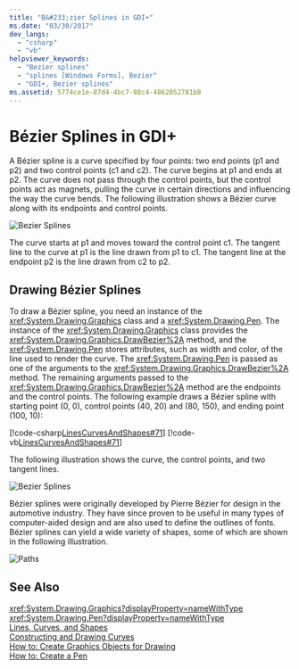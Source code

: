 ```yaml
---
title: "B&#233;zier Splines in GDI+"
ms.date: "03/30/2017"
dev_langs: 
  - "csharp"
  - "vb"
helpviewer_keywords: 
  - "Bezier splines"
  - "splines [Windows Forms], Bezier"
  - "GDI+, Bezier splines"
ms.assetid: 5774ce1e-87d4-4bc7-88c4-4862052781b8
---
```

# B&#233;zier Splines in GDI+
A Bézier spline is a curve specified by four points: two end points (p1 and p2) and two control points (c1 and c2). The curve begins at p1 and ends at p2. The curve does not pass through the control points, but the control points act as magnets, pulling the curve in certain directions and influencing the way the curve bends. The following illustration shows a Bézier curve along with its endpoints and control points.  
  
 ![Bezier Splines](../../../../docs/framework/winforms/advanced/media/aboutgdip02-art11a.gif "Aboutgdip02_art11a")  
  
 The curve starts at p1 and moves toward the control point c1. The tangent line to the curve at p1 is the line drawn from p1 to c1. The tangent line at the endpoint p2 is the line drawn from c2 to p2.  
  
## Drawing Bézier Splines  
 To draw a Bézier spline, you need an instance of the <xref:System.Drawing.Graphics> class and a <xref:System.Drawing.Pen>. The instance of the <xref:System.Drawing.Graphics> class provides the <xref:System.Drawing.Graphics.DrawBezier%2A> method, and the <xref:System.Drawing.Pen> stores attributes, such as width and color, of the line used to render the curve. The <xref:System.Drawing.Pen> is passed as one of the arguments to the <xref:System.Drawing.Graphics.DrawBezier%2A> method. The remaining arguments passed to the <xref:System.Drawing.Graphics.DrawBezier%2A> method are the endpoints and the control points. The following example draws a Bézier spline with starting point (0, 0), control points (40, 20) and (80, 150), and ending point (100, 10):  
  
 [!code-csharp[LinesCurvesAndShapes#71](../../../../samples/snippets/csharp/VS_Snippets_Winforms/LinesCurvesAndShapes/CS/Class1.cs#71)]
 [!code-vb[LinesCurvesAndShapes#71](../../../../samples/snippets/visualbasic/VS_Snippets_Winforms/LinesCurvesAndShapes/VB/Class1.vb#71)]  
  
 The following illustration shows the curve, the control points, and two tangent lines.  
  
 ![Bezier Splines](../../../../docs/framework/winforms/advanced/media/aboutgdip02-art12.gif "Aboutgdip02_art12")  
  
 Bézier splines were originally developed by Pierre Bézier for design in the automotive industry. They have since proven to be useful in many types of computer-aided design and are also used to define the outlines of fonts. Bézier splines can yield a wide variety of shapes, some of which are shown in the following illustration.  
  
 ![Paths](../../../../docs/framework/winforms/advanced/media/aboutgdip02-art13.gif "Aboutgdip02_art13")  
  
## See Also  
 <xref:System.Drawing.Graphics?displayProperty=nameWithType>  
 <xref:System.Drawing.Pen?displayProperty=nameWithType>  
 [Lines, Curves, and Shapes](../../../../docs/framework/winforms/advanced/lines-curves-and-shapes.md)  
 [Constructing and Drawing Curves](../../../../docs/framework/winforms/advanced/constructing-and-drawing-curves.md)  
 [How to: Create Graphics Objects for Drawing](../../../../docs/framework/winforms/advanced/how-to-create-graphics-objects-for-drawing.md)  
 [How to: Create a Pen](../../../../docs/framework/winforms/advanced/how-to-create-a-pen.md)
